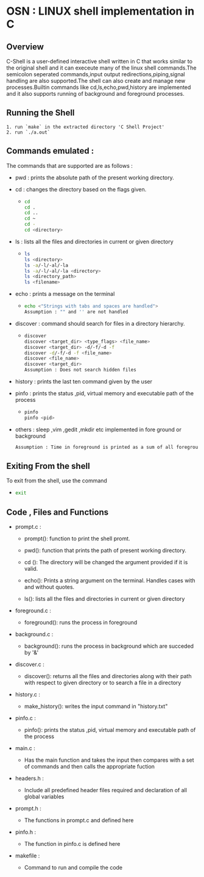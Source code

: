# OSN : LINUX shell implementation in C

## Overview

C-Shell is a user-defined interactive shell written in C that works similar to the original shell and it can execeute many of the linux shell commands.The semicolon seperated commands,input output redirections,piping,signal handling are also supported.The shell can also create and manage new processes.Builtin commands like cd,ls,echo,pwd,history are implemented and it also supports running of background and foreground processes.

## Running the Shell

    1. run `make` in the extracted directory 'C Shell Project'
    2. run `./a.out`

## Commands emulated :

The commands that are supported are as follows :

* pwd : prints the absolute path of the present working directory.
* cd  : changes the directory based on the flags given.

  * ``` bash
    cd
    cd .
    cd ..
    cd ~
    cd -
    cd <directory>
    ```
* ls : lists all the files and directories in current or given directory
  * ``` bash
    ls
    ls <directory>
    ls -a/-l/-al/-la 
    ls -a/-l/-al/-la <directory>
    ls <directory_path>
    ls <filename>
    ```
* echo : prints a message on the terminal
  * ```bash
    echo <"Strings with tabs and spaces are handled">
    Assumption : "" and '' are not handled
    ```
* discover : command should search for files in a directory hierarchy.
  * ``` bash
    discover
    discover <target_dir> <type_flags> <file_name>
    discover <target_dir> -d/-f/-d -f
    discover -d/-f/-d -f <file_name>
    discover <file_name>
    discover <target_dir>
    Assumption : Does not search hidden files
    ```

* history : prints the last ten command given by the user

* pinfo : prints the status ,pid, virtual memory and executable path of the process
  * ``` bash
    pinfo
    pinfo <pid>
    ```
* others : sleep ,vim ,gedit ,mkdir etc implemented in fore ground or background

  ``` bash
  Assumption : Time in foreground is printed as a sum of all foreground processes
  ```

## Exiting From the shell

To exit from the shell, use the command

  * ```bash
    exit
    ```


## Code , Files and Functions

* prompt.c :

  * prompt(): function to print the shell promt.

  * pwd(): function that prints the path of present working directory.
  
  * cd (): The directory will be changed the argument provided if it is valid.

  * echo(): Prints a string argument on the terminal. Handles cases with and without quotes.

  * ls(): lists all the files and directories in current or given directory

* foreground.c :

  * foreground(): runs the process in foreground

* background.c :

  * background(): runs the process in background which are succeded by '&' 

* discover.c :

  * discover(): returns all the files and directories along with their path with respect to given directory or to search a file in a directory

* history.c :

  * make_history(): writes the input command in "history.txt"

* pinfo.c :

    * pinfo(): prints the status ,pid, virtual memory and executable path of the process

* main.c :

  * Has the main function and takes the input then compares with a set of commands and then   calls the appropriate fuction

* headers.h :
  * Include all predefined header files required and declaration of all global variables

* prompt.h :
  * The functions in prompt.c and defined here

* pinfo.h :
  * The function in pinfo.c is defined here

* makefile :
  * Command to run and compile the code
